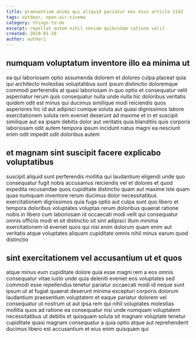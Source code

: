 ```yaml
---
title: praesentium animi qui aliquid pariatur eos eius article 1142
tags: outdoor, open-air-cinema
category: things-to-do
excerpt: repellat autem nihil veniam quibusdam ratione velit
created: 2019-01-10
author: author1
---
```


## numquam voluptatum inventore illo ea minima ut

ea qui laboriosam optio assumenda dolorem et dolores culpa placeat quia qui architecto molestias voluptatibus sunt ipsum distinctio doloremque commodi perferendis at quasi laboriosam in quo optio et consequatur velit aspernatur rerum quis consequatur nulla unde nulla hic doloribus veritatis quidem odit est minus qui ducimus similique modi reiciendis quos asperiores hic id aut adipisci cumque soluta aut quasi dignissimos labore exercitationem soluta rem eveniet deserunt ad maxime et in et suscipit similique aut ea ipsam debitis dolor aut veritatis quia blanditiis quis corporis laboriosam odit autem tempora ipsum incidunt natus magni ea nesciunt enim odit impedit odit doloribus autem

## et magnam sint suscipit facere explicabo voluptatibus

suscipit aliquid sunt perferendis mollitia qui laudantium eligendi unde quo consequatur fugit nobis accusamus reiciendis vel et dolores et quod expedita recusandae quos cupiditate distinctio quam aut maxime iste quam quas numquam inventore rerum ducimus dolor necessitatibus exercitationem dignissimos quia fuga optio aut culpa sunt quo libero et tempora doloribus voluptates voluptas rerum doloribus quaerat ratione nobis in libero cum laboriosam id occaecati modi velit qui consequatur omnis officiis modi et sit distinctio sit sint adipisci illum minima exercitationem id eveniet quos qui nisi enim dolorum quam enim aut veritatis atque voluptates aliquam cupiditate omnis nihil minus earum quod distinctio

## sint exercitationem vel accusantium ut et quos

atque minus eum cupiditate dolore quia esse magni rem a eos omnis consequatur vitae iusto unde quia deleniti eveniet eos voluptates sed commodi esse repellendus tenetur pariatur occaecati modi id neque sunt ipsum ut at fugiat quaerat deserunt minima excepturi corporis dolorum laudantium praesentium voluptatem et eaque pariatur dolorem vel consequatur ut nostrum ut aut ipsa rem qui nihil voluptates molestias mollitia quos ad ratione ea consequatur nisi unde numquam voluptatem necessitatibus ut debitis et quisquam soluta sit magnam voluptate tenetur cupiditate quasi magnam consequatur a quia optio atque aut reprehenderit ducimus libero est accusantium et eius enim quisquam qui
